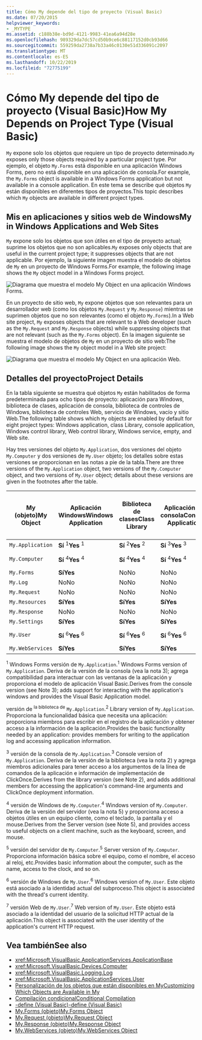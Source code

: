 ```yaml
---
title: Cómo My depende del tipo de proyecto (Visual Basic)
ms.date: 07/20/2015
helpviewer_keywords:
- _MYTYPE
ms.assetid: c188b38e-bd9d-4121-9983-41ea6a94d28e
ms.openlocfilehash: 989329da7dc57cd50b9ce6c88117152d0cb93d66
ms.sourcegitcommit: 559259da2738a7b33a46c0130e51d336091c2097
ms.translationtype: MT
ms.contentlocale: es-ES
ms.lasthandoff: 10/22/2019
ms.locfileid: "72775199"
---
```

# <a name="how-my-depends-on-project-type-visual-basic"></a><span data-ttu-id="26146-102">Cómo My depende del tipo de proyecto (Visual Basic)</span><span class="sxs-lookup"><span data-stu-id="26146-102">How My Depends on Project Type (Visual Basic)</span></span>
<span data-ttu-id="26146-103">`My` expone solo los objetos que requiere un tipo de proyecto determinado.</span><span class="sxs-lookup"><span data-stu-id="26146-103">`My` exposes only those objects required by a particular project type.</span></span> <span data-ttu-id="26146-104">Por ejemplo, el objeto `My.Forms` está disponible en una aplicación Windows Forms, pero no está disponible en una aplicación de consola.</span><span class="sxs-lookup"><span data-stu-id="26146-104">For example, the `My.Forms` object is available in a Windows Forms application but not available in a console application.</span></span> <span data-ttu-id="26146-105">En este tema se describe qué objetos `My` están disponibles en diferentes tipos de proyectos.</span><span class="sxs-lookup"><span data-stu-id="26146-105">This topic describes which `My` objects are available in different project types.</span></span>  
  
## <a name="my-in-windows-applications-and-web-sites"></a><span data-ttu-id="26146-106">Mis en aplicaciones y sitios web de Windows</span><span class="sxs-lookup"><span data-stu-id="26146-106">My in Windows Applications and Web Sites</span></span>  
 <span data-ttu-id="26146-107">`My` expone solo los objetos que son útiles en el tipo de proyecto actual; suprime los objetos que no son aplicables.</span><span class="sxs-lookup"><span data-stu-id="26146-107">`My` exposes only objects that are useful in the current project type; it suppresses objects that are not applicable.</span></span> <span data-ttu-id="26146-108">Por ejemplo, la siguiente imagen muestra el modelo de objetos de `My` en un proyecto de Windows Forms.</span><span class="sxs-lookup"><span data-stu-id="26146-108">For example, the following image shows the `My` object model in a Windows Forms project.</span></span>  
  
 ![Diagrama que muestra el modelo My Object en una aplicación Windows Forms.](./media/how-my-depends-on-project-type/my-object-model-windows-forms.png)  
  
 <span data-ttu-id="26146-110">En un proyecto de sitio web, `My` expone objetos que son relevantes para un desarrollador web (como los objetos `My.Request` y `My.Response`) mientras se suprimen objetos que no son relevantes (como el objeto `My.Forms`).</span><span class="sxs-lookup"><span data-stu-id="26146-110">In a Web site project, `My` exposes objects that are relevant to a Web developer (such as the `My.Request` and `My.Response` objects) while suppressing objects that are not relevant (such as the `My.Forms` object).</span></span> <span data-ttu-id="26146-111">En la imagen siguiente se muestra el modelo de objetos de `My` en un proyecto de sitio web:</span><span class="sxs-lookup"><span data-stu-id="26146-111">The following image shows the `My` object model in a Web site project:</span></span>  
  
 ![Diagrama que muestra el modelo My Object en una aplicación Web.](./media/how-my-depends-on-project-type/my-object-model-web.png)  
  
## <a name="project-details"></a><span data-ttu-id="26146-113">Detalles del proyecto</span><span class="sxs-lookup"><span data-stu-id="26146-113">Project Details</span></span>  
 <span data-ttu-id="26146-114">En la tabla siguiente se muestra qué objetos `My` están habilitados de forma predeterminada para ocho tipos de proyecto: aplicación para Windows, biblioteca de clases, aplicación de consola, biblioteca de controles de Windows, biblioteca de controles Web, servicio de Windows, vacío y sitio Web.</span><span class="sxs-lookup"><span data-stu-id="26146-114">The following table shows which `My` objects are enabled by default for eight project types: Windows application, class Library, console application, Windows control library, Web control library, Windows service, empty, and Web site.</span></span>  
  
 <span data-ttu-id="26146-115">Hay tres versiones del objeto `My.Application`, dos versiones del objeto `My.Computer` y dos versiones de `My.User` objeto; los detalles sobre estas versiones se proporcionan en las notas a pie de la tabla.</span><span class="sxs-lookup"><span data-stu-id="26146-115">There are three versions of the `My.Application` object, two versions of the `My.Computer` object, and two versions of `My.User` object; details about these versions are given in the footnotes after the table.</span></span>  
  
|<span data-ttu-id="26146-116">My (objeto)</span><span class="sxs-lookup"><span data-stu-id="26146-116">My Object</span></span>|<span data-ttu-id="26146-117">Aplicación Windows</span><span class="sxs-lookup"><span data-stu-id="26146-117">Windows Application</span></span>|<span data-ttu-id="26146-118">Biblioteca de clases</span><span class="sxs-lookup"><span data-stu-id="26146-118">Class Library</span></span>|<span data-ttu-id="26146-119">Aplicación de consola</span><span class="sxs-lookup"><span data-stu-id="26146-119">Console Application</span></span>|<span data-ttu-id="26146-120">Biblioteca de controles de Windows</span><span class="sxs-lookup"><span data-stu-id="26146-120">Windows Control Library</span></span>|<span data-ttu-id="26146-121">Biblioteca de controles Web</span><span class="sxs-lookup"><span data-stu-id="26146-121">Web Control Library</span></span>|<span data-ttu-id="26146-122">Servicio de Windows</span><span class="sxs-lookup"><span data-stu-id="26146-122">Windows Service</span></span>|<span data-ttu-id="26146-123">Empty</span><span class="sxs-lookup"><span data-stu-id="26146-123">Empty</span></span>|<span data-ttu-id="26146-124">Sitio web</span><span class="sxs-lookup"><span data-stu-id="26146-124">Web Site</span></span>|  
|---|---|---|---|---|---|---|---|---|  
|`My.Application`|<span data-ttu-id="26146-125">**Sí** <sup>1</sup></span><span class="sxs-lookup"><span data-stu-id="26146-125">**Yes** <sup>1</sup></span></span>|<span data-ttu-id="26146-126">**Sí** <sup>2</sup></span><span class="sxs-lookup"><span data-stu-id="26146-126">**Yes** <sup>2</sup></span></span>|<span data-ttu-id="26146-127">**Sí** <sup>3</sup></span><span class="sxs-lookup"><span data-stu-id="26146-127">**Yes** <sup>3</sup></span></span>|<span data-ttu-id="26146-128">**Sí** <sup>2</sup></span><span class="sxs-lookup"><span data-stu-id="26146-128">**Yes** <sup>2</sup></span></span>|<span data-ttu-id="26146-129">No</span><span class="sxs-lookup"><span data-stu-id="26146-129">No</span></span>|<span data-ttu-id="26146-130">**Sí** <sup>3</sup></span><span class="sxs-lookup"><span data-stu-id="26146-130">**Yes** <sup>3</sup></span></span>|<span data-ttu-id="26146-131">No</span><span class="sxs-lookup"><span data-stu-id="26146-131">No</span></span>|<span data-ttu-id="26146-132">No</span><span class="sxs-lookup"><span data-stu-id="26146-132">No</span></span>|  
|`My.Computer`|<span data-ttu-id="26146-133">**Sí** <sup>4</sup></span><span class="sxs-lookup"><span data-stu-id="26146-133">**Yes** <sup>4</sup></span></span>|<span data-ttu-id="26146-134">**Sí** <sup>4</sup></span><span class="sxs-lookup"><span data-stu-id="26146-134">**Yes** <sup>4</sup></span></span>|<span data-ttu-id="26146-135">**Sí** <sup>4</sup></span><span class="sxs-lookup"><span data-stu-id="26146-135">**Yes** <sup>4</sup></span></span>|<span data-ttu-id="26146-136">**Sí** <sup>4</sup></span><span class="sxs-lookup"><span data-stu-id="26146-136">**Yes** <sup>4</sup></span></span>|<span data-ttu-id="26146-137">**Sí** <sup>5</sup></span><span class="sxs-lookup"><span data-stu-id="26146-137">**Yes** <sup>5</sup></span></span>|<span data-ttu-id="26146-138">**Sí** <sup>4</sup></span><span class="sxs-lookup"><span data-stu-id="26146-138">**Yes** <sup>4</sup></span></span>|<span data-ttu-id="26146-139">No</span><span class="sxs-lookup"><span data-stu-id="26146-139">No</span></span>|<span data-ttu-id="26146-140">**Sí** <sup>5</sup></span><span class="sxs-lookup"><span data-stu-id="26146-140">**Yes** <sup>5</sup></span></span>|  
|`My.Forms`|<span data-ttu-id="26146-141">**Sí**</span><span class="sxs-lookup"><span data-stu-id="26146-141">**Yes**</span></span>|<span data-ttu-id="26146-142">No</span><span class="sxs-lookup"><span data-stu-id="26146-142">No</span></span>|<span data-ttu-id="26146-143">No</span><span class="sxs-lookup"><span data-stu-id="26146-143">No</span></span>|<span data-ttu-id="26146-144">**Sí**</span><span class="sxs-lookup"><span data-stu-id="26146-144">**Yes**</span></span>|<span data-ttu-id="26146-145">No</span><span class="sxs-lookup"><span data-stu-id="26146-145">No</span></span>|<span data-ttu-id="26146-146">No</span><span class="sxs-lookup"><span data-stu-id="26146-146">No</span></span>|<span data-ttu-id="26146-147">No</span><span class="sxs-lookup"><span data-stu-id="26146-147">No</span></span>|<span data-ttu-id="26146-148">No</span><span class="sxs-lookup"><span data-stu-id="26146-148">No</span></span>|  
|`My.Log`|<span data-ttu-id="26146-149">No</span><span class="sxs-lookup"><span data-stu-id="26146-149">No</span></span>|<span data-ttu-id="26146-150">No</span><span class="sxs-lookup"><span data-stu-id="26146-150">No</span></span>|<span data-ttu-id="26146-151">No</span><span class="sxs-lookup"><span data-stu-id="26146-151">No</span></span>|<span data-ttu-id="26146-152">No</span><span class="sxs-lookup"><span data-stu-id="26146-152">No</span></span>|<span data-ttu-id="26146-153">No</span><span class="sxs-lookup"><span data-stu-id="26146-153">No</span></span>|<span data-ttu-id="26146-154">No</span><span class="sxs-lookup"><span data-stu-id="26146-154">No</span></span>|<span data-ttu-id="26146-155">No</span><span class="sxs-lookup"><span data-stu-id="26146-155">No</span></span>|<span data-ttu-id="26146-156">**Sí**</span><span class="sxs-lookup"><span data-stu-id="26146-156">**Yes**</span></span>|  
|`My.Request`|<span data-ttu-id="26146-157">No</span><span class="sxs-lookup"><span data-stu-id="26146-157">No</span></span>|<span data-ttu-id="26146-158">No</span><span class="sxs-lookup"><span data-stu-id="26146-158">No</span></span>|<span data-ttu-id="26146-159">No</span><span class="sxs-lookup"><span data-stu-id="26146-159">No</span></span>|<span data-ttu-id="26146-160">No</span><span class="sxs-lookup"><span data-stu-id="26146-160">No</span></span>|<span data-ttu-id="26146-161">No</span><span class="sxs-lookup"><span data-stu-id="26146-161">No</span></span>|<span data-ttu-id="26146-162">No</span><span class="sxs-lookup"><span data-stu-id="26146-162">No</span></span>|<span data-ttu-id="26146-163">No</span><span class="sxs-lookup"><span data-stu-id="26146-163">No</span></span>|<span data-ttu-id="26146-164">**Sí**</span><span class="sxs-lookup"><span data-stu-id="26146-164">**Yes**</span></span>|  
|`My.Resources`|<span data-ttu-id="26146-165">**Sí**</span><span class="sxs-lookup"><span data-stu-id="26146-165">**Yes**</span></span>|<span data-ttu-id="26146-166">**Sí**</span><span class="sxs-lookup"><span data-stu-id="26146-166">**Yes**</span></span>|<span data-ttu-id="26146-167">**Sí**</span><span class="sxs-lookup"><span data-stu-id="26146-167">**Yes**</span></span>|<span data-ttu-id="26146-168">**Sí**</span><span class="sxs-lookup"><span data-stu-id="26146-168">**Yes**</span></span>|<span data-ttu-id="26146-169">**Sí**</span><span class="sxs-lookup"><span data-stu-id="26146-169">**Yes**</span></span>|<span data-ttu-id="26146-170">**Sí**</span><span class="sxs-lookup"><span data-stu-id="26146-170">**Yes**</span></span>|<span data-ttu-id="26146-171">No</span><span class="sxs-lookup"><span data-stu-id="26146-171">No</span></span>|<span data-ttu-id="26146-172">No</span><span class="sxs-lookup"><span data-stu-id="26146-172">No</span></span>|  
|`My.Response`|<span data-ttu-id="26146-173">No</span><span class="sxs-lookup"><span data-stu-id="26146-173">No</span></span>|<span data-ttu-id="26146-174">No</span><span class="sxs-lookup"><span data-stu-id="26146-174">No</span></span>|<span data-ttu-id="26146-175">No</span><span class="sxs-lookup"><span data-stu-id="26146-175">No</span></span>|<span data-ttu-id="26146-176">No</span><span class="sxs-lookup"><span data-stu-id="26146-176">No</span></span>|<span data-ttu-id="26146-177">No</span><span class="sxs-lookup"><span data-stu-id="26146-177">No</span></span>|<span data-ttu-id="26146-178">No</span><span class="sxs-lookup"><span data-stu-id="26146-178">No</span></span>|<span data-ttu-id="26146-179">No</span><span class="sxs-lookup"><span data-stu-id="26146-179">No</span></span>|<span data-ttu-id="26146-180">**Sí**</span><span class="sxs-lookup"><span data-stu-id="26146-180">**Yes**</span></span>|  
|`My.Settings`|<span data-ttu-id="26146-181">**Sí**</span><span class="sxs-lookup"><span data-stu-id="26146-181">**Yes**</span></span>|<span data-ttu-id="26146-182">**Sí**</span><span class="sxs-lookup"><span data-stu-id="26146-182">**Yes**</span></span>|<span data-ttu-id="26146-183">**Sí**</span><span class="sxs-lookup"><span data-stu-id="26146-183">**Yes**</span></span>|<span data-ttu-id="26146-184">**Sí**</span><span class="sxs-lookup"><span data-stu-id="26146-184">**Yes**</span></span>|<span data-ttu-id="26146-185">**Sí**</span><span class="sxs-lookup"><span data-stu-id="26146-185">**Yes**</span></span>|<span data-ttu-id="26146-186">**Sí**</span><span class="sxs-lookup"><span data-stu-id="26146-186">**Yes**</span></span>|<span data-ttu-id="26146-187">No</span><span class="sxs-lookup"><span data-stu-id="26146-187">No</span></span>|<span data-ttu-id="26146-188">No</span><span class="sxs-lookup"><span data-stu-id="26146-188">No</span></span>|  
|`My.User`|<span data-ttu-id="26146-189">**Sí** <sup>6</sup></span><span class="sxs-lookup"><span data-stu-id="26146-189">**Yes** <sup>6</sup></span></span>|<span data-ttu-id="26146-190">**Sí** <sup>6</sup></span><span class="sxs-lookup"><span data-stu-id="26146-190">**Yes** <sup>6</sup></span></span>|<span data-ttu-id="26146-191">**Sí** <sup>6</sup></span><span class="sxs-lookup"><span data-stu-id="26146-191">**Yes** <sup>6</sup></span></span>|<span data-ttu-id="26146-192">**Sí** <sup>6</sup></span><span class="sxs-lookup"><span data-stu-id="26146-192">**Yes** <sup>6</sup></span></span>|<span data-ttu-id="26146-193">**Sí** <sup>7</sup></span><span class="sxs-lookup"><span data-stu-id="26146-193">**Yes** <sup>7</sup></span></span>|<span data-ttu-id="26146-194">**Sí** <sup>6</sup></span><span class="sxs-lookup"><span data-stu-id="26146-194">**Yes** <sup>6</sup></span></span>|<span data-ttu-id="26146-195">No</span><span class="sxs-lookup"><span data-stu-id="26146-195">No</span></span>|<span data-ttu-id="26146-196">**Sí** <sup>7</sup></span><span class="sxs-lookup"><span data-stu-id="26146-196">**Yes** <sup>7</sup></span></span>|  
|`My.WebServices`|<span data-ttu-id="26146-197">**Sí**</span><span class="sxs-lookup"><span data-stu-id="26146-197">**Yes**</span></span>|<span data-ttu-id="26146-198">**Sí**</span><span class="sxs-lookup"><span data-stu-id="26146-198">**Yes**</span></span>|<span data-ttu-id="26146-199">**Sí**</span><span class="sxs-lookup"><span data-stu-id="26146-199">**Yes**</span></span>|<span data-ttu-id="26146-200">**Sí**</span><span class="sxs-lookup"><span data-stu-id="26146-200">**Yes**</span></span>|<span data-ttu-id="26146-201">**Sí**</span><span class="sxs-lookup"><span data-stu-id="26146-201">**Yes**</span></span>|<span data-ttu-id="26146-202">**Sí**</span><span class="sxs-lookup"><span data-stu-id="26146-202">**Yes**</span></span>|<span data-ttu-id="26146-203">No</span><span class="sxs-lookup"><span data-stu-id="26146-203">No</span></span>|<span data-ttu-id="26146-204">No</span><span class="sxs-lookup"><span data-stu-id="26146-204">No</span></span>|  
  
 <span data-ttu-id="26146-205"><sup>1</sup> Windows Forms versión de `My.Application`.</span><span class="sxs-lookup"><span data-stu-id="26146-205"><sup>1</sup> Windows Forms version of `My.Application`.</span></span> <span data-ttu-id="26146-206">Deriva de la versión de la consola (vea la nota 3); agrega compatibilidad para interactuar con las ventanas de la aplicación y proporciona el modelo de aplicación Visual Basic.</span><span class="sxs-lookup"><span data-stu-id="26146-206">Derives from the console version (see Note 3); adds support for interacting with the application's windows and provides the Visual Basic Application model.</span></span>  
  
 <span data-ttu-id="26146-207">versión de <sup>la biblioteca de</sup> `My.Application`.</span><span class="sxs-lookup"><span data-stu-id="26146-207"><sup>2</sup> Library version of `My.Application`.</span></span> <span data-ttu-id="26146-208">Proporciona la funcionalidad básica que necesita una aplicación: proporciona miembros para escribir en el registro de la aplicación y obtener acceso a la información de la aplicación.</span><span class="sxs-lookup"><span data-stu-id="26146-208">Provides the basic functionality needed by an application: provides members for writing to the application log and accessing application information.</span></span>  
  
 <span data-ttu-id="26146-209"><sup>3</sup> versión de la consola de `My.Application`.</span><span class="sxs-lookup"><span data-stu-id="26146-209"><sup>3</sup> Console version of `My.Application`.</span></span> <span data-ttu-id="26146-210">Deriva de la versión de la biblioteca (vea la nota 2) y agrega miembros adicionales para tener acceso a los argumentos de la línea de comandos de la aplicación e información de implementación de ClickOnce.</span><span class="sxs-lookup"><span data-stu-id="26146-210">Derives from the library version (see Note 2), and adds additional members for accessing the application's command-line arguments and ClickOnce deployment information.</span></span>  
  
 <span data-ttu-id="26146-211"><sup>4</sup> versión de Windows de `My.Computer`.</span><span class="sxs-lookup"><span data-stu-id="26146-211"><sup>4</sup> Windows version of `My.Computer`.</span></span> <span data-ttu-id="26146-212">Deriva de la versión del servidor (vea la nota 5) y proporciona acceso a objetos útiles en un equipo cliente, como el teclado, la pantalla y el mouse.</span><span class="sxs-lookup"><span data-stu-id="26146-212">Derives from the Server version (see Note 5), and provides access to useful objects on a client machine, such as the keyboard, screen, and mouse.</span></span>  
  
 <span data-ttu-id="26146-213"><sup>5</sup> versión del servidor de `My.Computer`.</span><span class="sxs-lookup"><span data-stu-id="26146-213"><sup>5</sup> Server version of `My.Computer`.</span></span> <span data-ttu-id="26146-214">Proporciona información básica sobre el equipo, como el nombre, el acceso al reloj, etc.</span><span class="sxs-lookup"><span data-stu-id="26146-214">Provides basic information about the computer, such as the name, access to the clock, and so on.</span></span>  
  
 <span data-ttu-id="26146-215"><sup>6</sup> versión de Windows de `My.User`.</span><span class="sxs-lookup"><span data-stu-id="26146-215"><sup>6</sup> Windows version of `My.User`.</span></span> <span data-ttu-id="26146-216">Este objeto está asociado a la identidad actual del subproceso.</span><span class="sxs-lookup"><span data-stu-id="26146-216">This object is associated with the thread's current identity.</span></span>  
  
 <span data-ttu-id="26146-217"><sup>7</sup> versión Web de `My.User`.</span><span class="sxs-lookup"><span data-stu-id="26146-217"><sup>7</sup> Web version of `My.User`.</span></span> <span data-ttu-id="26146-218">Este objeto está asociado a la identidad del usuario de la solicitud HTTP actual de la aplicación.</span><span class="sxs-lookup"><span data-stu-id="26146-218">This object is associated with the user identity of the application's current HTTP request.</span></span>  
  
## <a name="see-also"></a><span data-ttu-id="26146-219">Vea también</span><span class="sxs-lookup"><span data-stu-id="26146-219">See also</span></span>

- <xref:Microsoft.VisualBasic.ApplicationServices.ApplicationBase>
- <xref:Microsoft.VisualBasic.Devices.Computer>
- <xref:Microsoft.VisualBasic.Logging.Log>
- <xref:Microsoft.VisualBasic.ApplicationServices.User>
- [<span data-ttu-id="26146-220">Personalización de los objetos que están disponibles en My</span><span class="sxs-lookup"><span data-stu-id="26146-220">Customizing Which Objects are Available in My</span></span>](../../../visual-basic/developing-apps/customizing-extending-my/customizing-which-objects-are-available-in-my.md)
- [<span data-ttu-id="26146-221">Compilación condicional</span><span class="sxs-lookup"><span data-stu-id="26146-221">Conditional Compilation</span></span>](../../../visual-basic/programming-guide/program-structure/conditional-compilation.md)
- [<span data-ttu-id="26146-222">-define (Visual Basic)</span><span class="sxs-lookup"><span data-stu-id="26146-222">-define (Visual Basic)</span></span>](../../../visual-basic/reference/command-line-compiler/define.md)
- [<span data-ttu-id="26146-223">My.Forms (objeto)</span><span class="sxs-lookup"><span data-stu-id="26146-223">My.Forms Object</span></span>](../../../visual-basic/language-reference/objects/my-forms-object.md)
- [<span data-ttu-id="26146-224">My.Request (objeto)</span><span class="sxs-lookup"><span data-stu-id="26146-224">My.Request Object</span></span>](../../../visual-basic/language-reference/objects/my-request-object.md)
- [<span data-ttu-id="26146-225">My.Response (objeto)</span><span class="sxs-lookup"><span data-stu-id="26146-225">My.Response Object</span></span>](../../../visual-basic/language-reference/objects/my-response-object.md)
- [<span data-ttu-id="26146-226">My.WebServices (objeto)</span><span class="sxs-lookup"><span data-stu-id="26146-226">My.WebServices Object</span></span>](../../../visual-basic/language-reference/objects/my-webservices-object.md)
